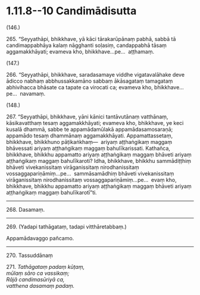

# 1.11.8--10 Candimādisutta




(146.)

265\. “Seyyathāpi, bhikkhave, yā kāci tārakarūpānaṃ pabhā, sabbā tā candimappabhāya kalaṃ nāgghanti soḷasiṃ, candappabhā tāsaṃ aggamakkhāyati; evameva kho, bhikkhave…pe…  aṭṭhamaṃ.

(147.)

266\. “Seyyathāpi, bhikkhave, saradasamaye viddhe vigatavalāhake deve ādicco nabhaṃ abbhussakkamāno sabbaṃ ākāsagataṃ tamagataṃ abhivihacca bhāsate ca tapate ca virocati ca; evameva kho, bhikkhave…pe…  navamaṃ.

(148.)

267\. “Seyyathāpi, bhikkhave, yāni kānici tantāvutānaṃ vatthānaṃ, kāsikavatthaṃ tesaṃ aggamakkhāyati; evameva kho, bhikkhave, ye keci kusalā dhammā, sabbe te appamādamūlakā appamādasamosaraṇā; appamādo tesaṃ dhammānaṃ aggamakkhāyati. Appamattassetaṃ, bhikkhave, bhikkhuno pāṭikaṅkhaṃ—  ariyaṃ aṭṭhaṅgikaṃ maggaṃ bhāvessati ariyaṃ aṭṭhaṅgikaṃ maggaṃ bahulīkarissati. Kathañca, bhikkhave, bhikkhu appamatto ariyaṃ aṭṭhaṅgikaṃ maggaṃ bhāveti ariyaṃ aṭṭhaṅgikaṃ maggaṃ bahulīkaroti? Idha, bhikkhave, bhikkhu sammādiṭṭhiṃ bhāveti vivekanissitaṃ virāganissitaṃ nirodhanissitaṃ vossaggapariṇāmiṃ…pe…  sammāsamādhiṃ bhāveti vivekanissitaṃ virāganissitaṃ nirodhanissitaṃ vossaggapariṇāmiṃ…pe…  evaṃ kho, bhikkhave, bhikkhu appamatto ariyaṃ aṭṭhaṅgikaṃ maggaṃ bhāveti ariyaṃ aṭṭhaṅgikaṃ maggaṃ bahulīkarotī”ti.

---

268\. Dasamaṃ.



---

269\. (Yadapi tathāgataṃ, tadapi vitthāretabbaṃ.)

  
Appamādavaggo pañcamo.



---

270\. Tassuddānaṃ



271\. _Tathāgataṃ padaṃ kūṭaṃ,_  
_mūlaṃ sāro ca vassikaṃ;_  
_Rājā candimasūriyā ca,_  
_vatthena dasamaṃ padaṃ._  




